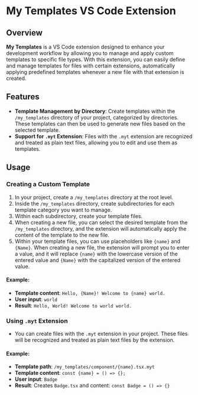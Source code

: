 # My Templates VS Code Extension

## Overview

**My Templates** is a VS Code extension designed to enhance your development workflow by allowing you to manage and apply custom templates to specific file types. With this extension, you can easily define and manage templates for files with certain extensions, automatically applying predefined templates whenever a new file with that extension is created.

## Features

- **Template Management by Directory**: Create templates within the `/my_templates` directory of your project, categorized by directories. These templates can then be used to generate new files based on the selected template.
- **Support for `.myt` Extension**: Files with the `.myt` extension are recognized and treated as plain text files, allowing you to edit and use them as templates.

## Usage

### Creating a Custom Template

1. In your project, create a `/my_templates` directory at the root level.
2. Inside the `/my_templates` directory, create subdirectories for each template category you want to manage.
3. Within each subdirectory, create your template files.
4. When creating a new file, you can select the desired template from the `/my_templates` directory, and the extension will automatically apply the content of the template to the new file.
5. Within your template files, you can use placeholders like `{name}` and `{Name}`. When creating a new file, the extension will prompt you to enter a value, and it will replace `{name}` with the lowercase version of the entered value and `{Name}` with the capitalized version of the entered value.

#### Example:

- **Template content**: `Hello, {Name}! Welcome to {name} world.`
- **User input**: `world`
- **Result**: `Hello, World! Welcome to world world.`

### Using `.myt` Extension

- You can create files with the `.myt` extension in your project. These files will be recognized and treated as plain text files by the extension.

#### Example:

- **Template path**: `/my_templates/component/{name}.tsx.myt`
- **Template content**: `const {name} = () => {};`
- **User input**: `Badge`
- **Result**: Creates `Badge.tsx` and content: `const Badge = () => {}`
